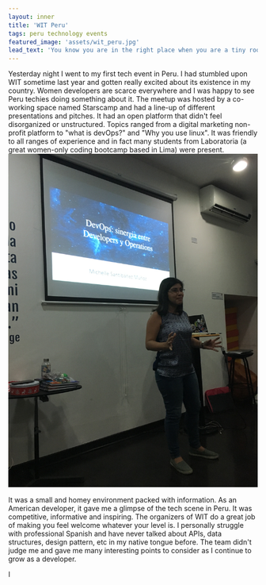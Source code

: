 ```yaml
---
layout: inner
title: 'WIT Peru'
tags: peru technology events
featured_image: 'assets/wit_peru.jpg'
lead_text: 'You know you are in the right place when you are a tiny room full of people laughing at linux jokes.'
---
```

Yesterday night I went to my first tech event in Peru. I had stumbled upon WIT sometime last year and gotten really excited about its existence in my country. Women developers are scarce everywhere and I was happy to see Peru techies doing something about it. The meetup was hosted by a co-working space named Starscamp and had a line-up of different presentations and pitches. It had an open platform that didn't feel disorganized or unstructured. Topics ranged from a digital marketing non-profit platform to "what is devOps?" and "Why you use linux". It was friendly to all ranges of experience and in fact many students from Laboratoria (a great women-only coding bootcamp based in Lima) were present.
![alt text](assets/dev_ops_1.jpg "DevOps")

It was a small and homey environment packed with information. As an American developer, it gave me a glimpse of the tech scene in Peru. It was competitive, informative and inspiring. The organizers of WIT do a great job of making you feel welcome whatever your level is. I personally struggle with professional Spanish and have never talked about APIs, data structures, design pattern, etc in my native tongue before. The team didn't judge me and gave me many interesting points to consider as I continue to grow as a developer.

I
